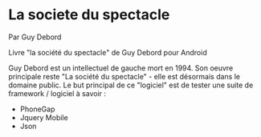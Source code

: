 La societe du spectacle
=======================

Par Guy Debord

Livre "la société du spectacle" de Guy Debord pour Android

Guy Debord est un intellectuel de gauche mort en 1994.
Son oeuvre principale reste "La société du spectacle" - elle est désormais dans le domaine public.
Le but principal de ce "logiciel" est de tester une suite de framework / logiciel à savoir :

* PhoneGap
* Jquery Mobile
* Json
